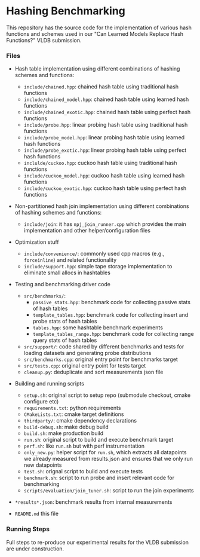 
# Hashing Benchmarking

This repository has the source code for the implementation of various hash functions and schemes used in our "Can Learned Models Replace Hash Functions?" VLDB submission. 

### Files

- Hash table implementation using different combinations of hashing schemes and functions:
  - `include/chained.hpp`: chained hash table using traditional hash functions
  - `include/chained_model.hpp`: chained hash table using learned hash functions
  - `include/chained_exotic.hpp`: chained hash table using perfect hash functions
  - `include/probe.hpp`: linear probing hash table using traditional hash functions
  - `include/probe_model.hpp`: linear probing hash table using learned hash functions
  - `include/probe_exotic.hpp`: linear probing hash table using perfect hash functions
  - `inclulde/cuckoo.hpp`: cuckoo hash table using traditional hash functions
  - `include/cuckoo_model.hpp`: cuckoo hash table using learned hash functions
  - `include/cuckoo_exotic.hpp`: cuckoo hash table using perfect hash functions 
  <!-- - `include/mmphf_table.hpp`: hashtable exploiting additional guarantees of minimal monotone perfect hash functions -->
  <!-- - `include/monotone_hashtable.hpp`: work in progress implementation of a hashtable exploiting monotone hash functions to offer lower bound lookups & scanning elements sequentially -->
  
- Non-partitioned hash join implementation using different combinations of hashing schemes and functions:
  - `include/join`: it has `npj_join_runner.cpp` which provides the main implementation and other helper/configuration files

- Optimization stuff
  - `include/convenience/`: commonly used cpp macros (e.g., `forceinline`) and related functionality 
    <!-- - `builtins.hpp`: helper cpp macros like `forceinline` -->
    <!-- - `undef.hpp`: undef for macros to make sure they don't leak should this code be included somewhere else -->
  - `include/support.hpp`: simple tape storage implementation to eliminate small allocs in hashtables

- Testing and benchmarking driver code
  - `src/benchmarks/`:
    - `passive_stats.hpp`: benchmark code for collecting passive stats of hash tables
    - `template_tables.hpp`: benchmark code for collecting insert and probe stats of hash tables
    - `tables.hpp`: some hashtable benchmark experiments 
    - `template_tables_range.hpp`: benchmark code for collecting range query stats of hash tables
  - `src/support/`: code shared by different benchmarks and tests for loading datasets and generating probe distributions
  <!-- - `src/tests/`: testcase code to ensure everything works correctly. Seems to have never been updated  -->
  - `src/benchmarks.cpp`: original entry point for benchmarks target 
  - `src/tests.cpp`: original entry point for tests target 
  - `cleanup.py`: deduplicate and sort measurements json file 

- Building and running scripts
  - `setup.sh`: original script to setup repo (submodule checkout, cmake configure etc) 
  - `requirements.txt`: python requirements 
  - `CMakeLists.txt`: cmake target definitions 
  - `thirdparty/`: cmake dependency declarations
  - `build-debug.sh`: make debug build 
  - `build.sh`: make production build 
  - `run.sh`: original script to build and execute benchmark target 
  - `perf.sh`: like `run.sh` but with perf instrumentation
  - `only_new.py`: helper script for `run.sh`, which extracts all datapoints we already measured from results.json and ensures that we only run new datapoints
  - `test.sh`: orignal script to build and execute tests
  - `benchmark.sh`: script to run probe and insert relevant code for benchmarking
  - `scripts/evaluation/join_tuner.sh`: script to run the join experiments

- `*results*.json`: benchmark results from internal measurements 

- `README.md` this file

<!-- - `export.py`: original plotting script -->
<!-- - `edit_benchmark.py`: script to copy relevant code for benchmarking -->
<!-- - `masters_thesis.hpp`: header file exposing everything from include/ as a library (to be used by benchmarks and tests) -->

### Running Steps

Full steps to re-produce our experimental results for the VLDB submission are under construction.

